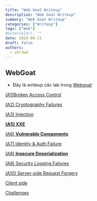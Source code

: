 ```yaml
---
title: "Web Goat Writeup"
description: "Web Goat Writeup"
summary: "Web Goat Writeup"
categories: ["Writeup"]
tags: ["Web"]
#externalUrl: ""
date: 2024-08-21
draft: false
authors:
  - shr3wd
---
```


## WebGoat

- Đây là writeup các lab trong [Webgoat](https://github.com/WebGoat/WebGoat)

[(A1)Broken Access Control]((A1)Broken%20Access%20Control.md)

[(A2) Cryptography Failures]((A2)%20Cryptography%20Failures.md)

[(A3) Injection]((A3)%20Injection.md)

[**(A5) XXE**]((A5)%20XXE.md)

[(A6) **Vulnerable Components**]((A6)%20Vulnerable%20Components.md)

[(A7) Identity & Auth Failure]((A7)%20Identity%20&%20Auth%20Failure.md)

[(A8) **Insecure Deserialization**]((A8)%20Insecure%20Deserialization.md)

[(A9) Security Logging Failures]((A9)%20Security%20Logging%20Failures.md)

[(A10) Server-side Request Forgery]((A10)%20Server-side%20Request%20Forgery.md)

[Client side](Client%20side.md)

[Challenges](Challenges.md)